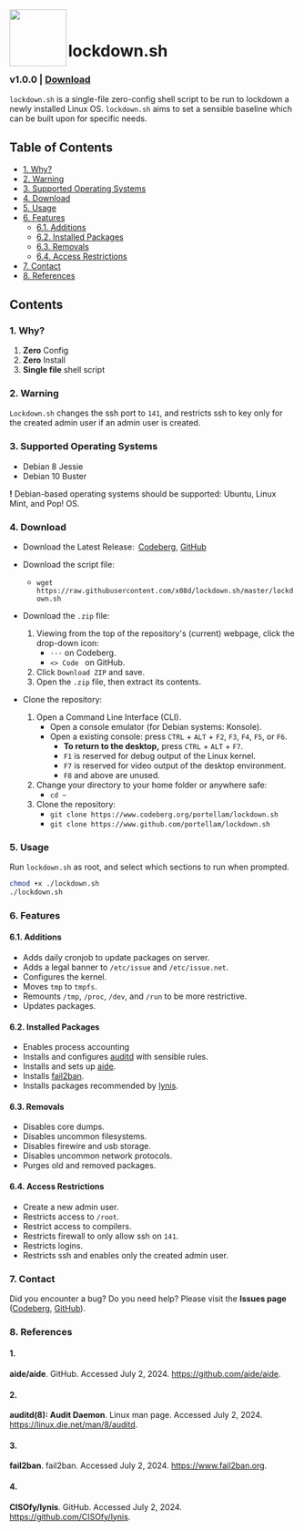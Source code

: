 <img align="left" width="100" height="100" src="/logo.png"/>
<br>

# lockdown.sh
### v1.0.0 | [Download](#4-download)
`lockdown.sh` is a single-file zero-config shell script to be run to lockdown a
newly installed Linux OS. `lockdown.sh` aims to set a sensible baseline which
can be built upon for specific needs.

## Table of Contents
- [1. Why?](#1-why)
- [2. Warning](#2-warning)
- [3. Supported Operating Systems](#3-supported-operating-systems)
- [4. Download](#4-download)
- [5. Usage](#5-usage)
- [6. Features](#6-features)
    - [6.1. Additions](#61-additions)
    - [6.2. Installed Packages](#62-installed-packages)
    - [6.3. Removals](#63-removals)
    - [6.4. Access Restrictions](#64-access-restrictions)
- [7. Contact](#7-contact)
- [8. References](#8-references)

## Contents
### 1. Why?
1. **Zero** Config
2. **Zero** Install
3. **Single file** shell script

### 2. Warning
`Lockdown.sh` changes the ssh port to `141`, and restricts ssh to key only for
the created admin user if an admin user is created.

### 3. Supported Operating Systems
- Debian 8 Jessie
- Debian 10 Buster

**!** Debian-based operating systems should be supported:
  Ubuntu, Linux Mint, and Pop! OS.

### 4. Download
- Download the Latest Release:&ensp;[Codeberg][codeberg-releases],
[GitHub][github-releases]

- Download the script file:
    - `wget https://raw.githubusercontent.com/x08d/lockdown.sh/master/lockdown.sh`

- Download the `.zip` file:
    1. Viewing from the top of the repository's (current) webpage, click the
        drop-down icon:
        - `···` on Codeberg.
        - `<> Code ` on GitHub.
    2. Click `Download ZIP` and save.
    3. Open the `.zip` file, then extract its contents.

- Clone the repository:
    1. Open a Command Line Interface (CLI).
        - Open a console emulator (for Debian systems: Konsole).
        - Open a existing console: press `CTRL` + `ALT` + `F2`, `F3`, `F4`, `F5`,  or
        `F6`.
            - **To return to the desktop,** press `CTRL` + `ALT` + `F7`.
            - `F1` is reserved for debug output of the Linux kernel.
            - `F7` is reserved for video output of the desktop environment.
            - `F8` and above are unused.
    2. Change your directory to your home folder or anywhere safe:
        - `cd ~`
    3. Clone the repository:
        - `git clone https://www.codeberg.org/portellam/lockdown.sh`
        - `git clone https://www.github.com/portellam/lockdown.sh`

[codeberg-releases]: https://codeberg.org/portellam/lockdown.sh/releases/latest
[github-releases]:   https://github.com/portellam/lockdown.sh/releases/latest

### 5. Usage
Run `lockdown.sh` as root, and select which sections to run when prompted.

```bash
chmod +x ./lockdown.sh
./lockdown.sh
```

### 6. Features
#### 6.1. Additions
- Adds daily cronjob to update packages on server.
- Adds a legal banner to `/etc/issue` and `/etc/issue.net`.
- Configures the kernel.
- Moves `tmp` to `tmpfs`.
- Remounts `/tmp`, `/proc`, `/dev`, and `/run` to be more restrictive.
- Updates packages.

#### 6.2. Installed Packages
- Enables process accounting
- Installs and configures [auditd](#2) with sensible rules.
- Installs and sets up [aide](#1).
- Installs [fail2ban](#3).
- Installs packages recommended by [lynis](#4).

#### 6.3. Removals
- Disables core dumps.
- Disables uncommon filesystems.
- Disables firewire and usb storage.
- Disables uncommon network protocols.
- Purges old and removed packages.

#### 6.4. Access Restrictions
- Create a new admin user.
- Restricts access to `/root`.
- Restrict access to compilers.
- Restricts firewall to only allow ssh on `141`.
- Restricts logins.
- Restricts ssh and enables only the created admin user.

### 7. Contact
Did you encounter a bug? Do you need help? Please visit the **Issues page**
([Codeberg][codeberg-issues], [GitHub][github-issues]).

[codeberg-issues]: https://codeberg.org/portellam/lockdown.sh/issues
[github-issues]:   https://github.com/portellam/lockdown.sh/issues

### 8. References
#### 1.
**aide/aide**. GitHub. Accessed July 2, 2024.
https://github.com/aide/aide.

#### 2.
**auditd(8): Audit Daemon**. Linux man page. Accessed July 2, 2024.
https://linux.die.net/man/8/auditd.

#### 3.
**fail2ban**. fail2ban. Accessed July 2, 2024.
https://www.fail2ban.org.

#### 4.
**CISOfy/lynis**. GitHub. Accessed July 2, 2024.
https://github.com/CISOfy/lynis.
